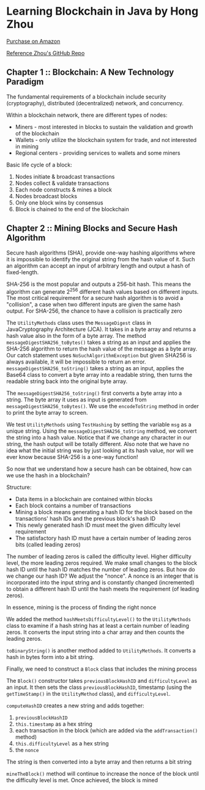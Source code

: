 # Learning Blockchain in Java by Hong Zhou

[Purchase on Amazon](https://www.amazon.com/Learning-Blockchain-Java-step-step/dp/1795002158)

[Reference Zhou's GitHub Repo](https://github.com/hhohho/learning-blockchain-in-java-edition-2)

## Chapter 1 :: Blockchain: A New Technology Paradigm
The fundamental requirements of a blockchain include security (cryptography), distributed (decentralized) network, and 
concurrency.

Within a blockchain network, there are different types of nodes:
* Miners - most interested in blocks to sustain the validation and growth of the blockchain
* Wallets - only utilize the blockchain system for trade, and not interested in mining
* Regional centers - providing services to wallets and some miners

Basic life cycle of a block:
1) Nodes initiate & broadcast transactions
2) Nodes collect & validate transactions
3) Each node constructs & mines a block
4) Nodes broadcast blocks
5) Only one block wins by consensus
6) Block is chained to the end of the blockchain

## Chapter 2 :: Mining Blocks and Secure Hash Algorithm

Secure hash algorithms (SHA), provide one-way hashing algorithms where it is impossible to identify the original string
from the hash value of it. Such an algorithm can accept an input of arbitrary length and output a hash of fixed-length.

SHA-256 is the most popular and outputs a 256-bit hash. This means the algorithm can generate 2<sup>256</sup> different 
hash values based on different inputs. The most critical requirement for a secure hash algorithm is to avoid a 
"collision", a case when two different inputs are given the same hash output. For SHA-256, the chance to have a collision
is practically zero

The `UtilityMethods` class uses the `MessageDigest` class in JavaCryptography Architecture (JCA). It takes in a byte 
array and returns a hash value also in the form of a byte array. The method `messageDigestSHA256_toBytes()` takes a string
as an input and applies the SHA-256 algorithm to return the hash value of the message as a byte array.
Our catch statement uses `NoSuchAlgorithmException` but given SHA256 is always available, it will be impossible to return
an error. `messageDigestSHA256_toString()` takes a string as an input, applies the Base64 class to convert a byte array
into a readable string, then turns the readable string back into the original byte array.

The `messageDigestSHA256_toString()` first converts a byte array into a string. The byte array it uses as input is 
generated from `messageDigestSHA256_toBytes()`. We use the `encodeToString` method in order to print the byte array to screen.

We test `UtilityMethods` using `TestHashing` by setting the variable `msg` as a unique string.
Using the `messageDigestSHA256_toString` method, we convert the string into a hash value. Notice that if we change any 
character in our string, the hash output will be totally different. Also note that we have no idea what the initial string was
by just looking at its hash value, nor will we ever know because SHA-256 is a one-way function!

So now that we understand how a secure hash can be obtained, how can we use the hash in a blockchain?

Structure:
* Data items in a blockchain are contained within blocks
* Each block contains a number of transactions
* Mining a block means generating a hash ID for the block based on the transactions' hash IDs and the previous block's hash ID
* This newly generated hash ID must meet the given difficulty level requirement
* The satisfactory hash ID must have a certain number of leading zeros bits (called leading zeros)

The number of leading zeros is called the difficulty level. Higher difficulty level, the more leading zeros required.
We make small changes to the block hash ID until the hash ID matches the number of leading zeros. But how do we change
our hash ID? We adjust the "nonce". A nonce is an integer that is incorporated into the input string and is constantly
changed (incremented) to obtain a different hash ID until the hash meets the requirement (of leading zeros).

In essence, mining is the process of finding the right nonce

We added the method `hashMeetsDifficultyLevel()` to the `UtilityMethods` class to examine if a hash string has at least 
a certain number of leading zeros. It converts the input string into a char array and then counts the leading zeros.

`toBinaryString()` is another method added to `UtilityMethods`. It converts a hash in bytes form into a bit string.

Finally, we need to construct a `Block` class that includes the mining process

The `Block()` constructor takes `previousBlockHashID` and `difficultyLevel` as an input. It then sets 
the class `previousBlockHashID`, timestamp (using the `getTimeStamp()` in the `UtilityMethod` class), and `difficultyLevel`.

`computeHashID` creates a new string and adds together:
1) `previousBlockHashID`
2) `this.timestamp` as a hex string
3) each transaction in the block (which are added via the `addTransaction()` method)
4) `this.difficultyLevel` as a hex string
5) the `nonce`

The string is then converted into a byte array and then returns a bit string

`mineTheBlock()` method will continue to increase the nonce of the block until the difficulty level is met. Once achieved,
the block is mined